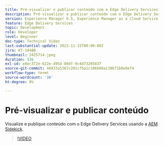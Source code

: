 ```yaml
---
title: Pré-visualizar e publicar conteúdo com o Edge Delivery Services
description: Pré-visualizar e publicar conteúdo com o Edge Delivery Services e a AEM Sidekick
version: Experience Manager 6.5, Experience Manager as a Cloud Service
feature: Edge Delivery Services
topic: Development
role: Developer
level: Beginner
doc-type: Technical Video
last-substantial-update: 2023-11-15T00:00:00Z
jira: KT-14480
thumbnail: 3425714.jpeg
duration: 136
exl-id: e8ec372e-622e-4954-80df-9c4d73265837
source-git-commit: 48433a5367c281cf5a1c106b08a1306f1b0e8ef4
workflow-type: tm+mt
source-wordcount: '36'
ht-degree: 0%

---
```


# Pré-visualizar e publicar conteúdo

Visualize e publique conteúdo com o Edge Delivery Services usando a [AEM Sidekick](./sidekick.md).

>[!VIDEO](https://video.tv.adobe.com/v/3434714/?learn=on&captions=por_br)
